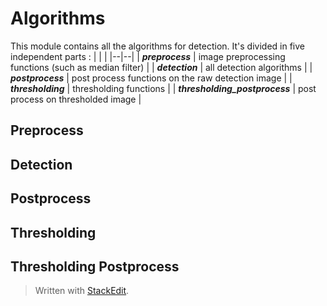 # Algorithms
This module contains all the algorithms for detection.
It's divided in five independent parts :
|  |  |
|--|--|
| ***preprocess*** | image preprocessing functions (such as median filter)  |
| ***detection*** | all detection algorithms  |
| ***postprocess*** |  post process functions on the raw detection image  |
| ***thresholding*** | thresholding functions  |
| ***thresholding_postprocess*** | post process on thresholded image  |

## Preprocess

## Detection
## Postprocess
## Thresholding
## Thresholding Postprocess

> Written with [StackEdit](https://stackedit.io/).
